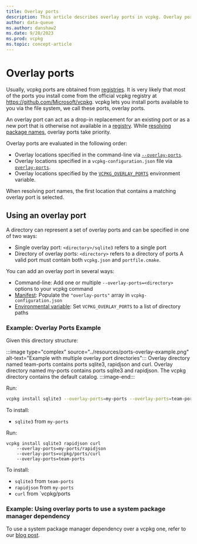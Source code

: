```yaml
---
title: Overlay ports
description: This article describes overlay ports in vcpkg. Overlay ports are used to force a specific port definition to be used by vcpkg during the package installation process.
author: data-queue
ms.author: danshaw2
ms.date: 9/20/2023
ms.prod: vcpkg
ms.topic: concept-article
---
```


# Overlay ports

Usually, vcpkg ports are obtained from [registries](../concepts/registries.md). It is very likely that most of the ports you install come from the official vcpkg registry at <https://github.com/Microsoft/vcpkg>. vcpkg lets you install ports available to you via the file system, we call these ports, overlay ports.

An overlay port can act as a drop-in replacement for an existing port or as a new port that is otherwise not available in a [registry](../maintainers/registries.md). While [resolving package names](../concepts/package-name-resolution.md), overlay ports take priority.

Overlay ports are evaluated in the following order:

* Overlay locations specified in the command-line via [`--overlay-ports`](../commands/common-options.md#overlay-ports).
* Overlay locations specified in a `vcpkg-configuration.json` file via [`overlay-ports`](../reference/vcpkg-configuration-json.md).
* Overlay locations specified by the [`VCPKG_OVERLAY_PORTS`](../users/config-environment.md#vcpkg_overlay_ports) environment variable.

When resolving port names, the first location that contains a matching overlay port is selected.

## Using an overlay port

A directory can represent a set of overlay ports and can be specified in one of two ways:
- Single overlay port: `<directory>/sqlite3` refers to a single port
- Directory of overlay ports: `<directory>` refers to a directory of ports
A valid port must contain both `vcpkg.json` and `portfile.cmake`.

You can add an overlay port in several ways:
* Command-line: Add one or multiple `--overlay-ports=<directory>` options to your vcpkg command
* [Manifest](../reference/vcpkg-configuration-json.md#overlay-ports): Populate the `"overlay-ports"` array in `vcpkg-configuration.json`
* [Environmental variable](../users/config-environment.md#vcpkg_overlay_ports): Set `VCPKG_OVERLAY_PORTS` to a list of directory paths

### Example: Overlay Ports Example

Given this directory structure:

:::image type="complex" source="../resources/ports-overlay-example.png" alt-text="Example with multiple overlay port directories":::
Overlay directory named team-ports contains ports sqlite3, rapidjson and curl. Overlay directory named my-ports contains ports sqlite3 and rapidjson. The vcpkg directory contains the default catalog.
:::image-end:::

Run:
```bash
vcpkg install sqlite3 --overlay-ports=my-ports --overlay-ports=team-ports
```
To install:
- `sqlite3` from `my-ports`

Run:
```
vcpkg install sqlite3 rapidjson curl 
    --overlay-ports=my-ports/rapidjson 
    --overlay-ports=vcpkg/ports/curl
    --overlay-ports=team-ports
```
To install:
- `sqlite3` from `team-ports`
- `rapidjson` from `my-ports`
- `curl` from `vcpkg/ports

### Example: Using overlay ports to use a system package manager dependency

To use a system package manager dependency over a vcpkg one, refer to our [blog post](https://devblogs.microsoft.com/cppblog/using-system-package-manager-dependencies-with-vcpkg/).
